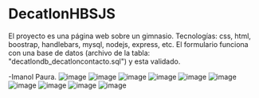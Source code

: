 # DecatlonHBSJS
El proyecto es una página web sobre un gimnasio. Tecnologías: css, html, boostrap, handlebars, mysql, nodejs, express, etc. El formulario funciona con una base de datos (archivo de la tabla: "decatlondb_decatloncontacto.sql") y esta validado.

-Imanol Paura.
![image](https://user-images.githubusercontent.com/69825262/187277864-4ed7efcc-04a7-4255-b395-16a878eabe45.png)
![image](https://user-images.githubusercontent.com/69825262/187277887-c35f457c-0677-463c-9094-2915868a8738.png)
![image](https://user-images.githubusercontent.com/69825262/187277899-bddf070a-b3a1-453d-a996-e1d2e72c35c2.png)
![image](https://user-images.githubusercontent.com/69825262/187277958-9b2675f1-9c07-4df5-af42-60d4be5f3ff2.png)
![image](https://user-images.githubusercontent.com/69825262/187277977-87e1090e-d4b1-438b-a859-079d9039d495.png)
![image](https://user-images.githubusercontent.com/69825262/187278011-3718fcf0-3c68-4095-9a29-1e47d763279b.png)
![image](https://user-images.githubusercontent.com/69825262/187278036-91df1091-9cd0-4689-95a9-0cae621bdaa1.png)
![image](https://user-images.githubusercontent.com/69825262/187278054-821e44ea-d3c1-46f0-a65a-ceadfe9b2c2c.png)
![image](https://user-images.githubusercontent.com/69825262/187278094-efe7e787-ce63-4621-838c-d48a8cf43a74.png)
![image](https://user-images.githubusercontent.com/69825262/187278128-4b2fed50-5cf9-4e2d-bfbe-4aa424837d42.png)
